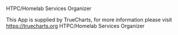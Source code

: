 HTPC/Homelab Services Organizer

This App is supplied by TrueCharts, for more information please visit https://truecharts.org
HTPC/Homelab Services Organizer
